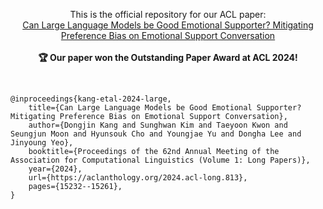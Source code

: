 <p align="center">
  This is the official repository for our ACL paper:<br><a href="https://arxiv.org/abs/2402.13211/">Can Large Language Models be Good Emotional Supporter? Mitigating Preference Bias on Emotional Support Conversation</a>
  <br><br><b>🏆 Our paper won the Outstanding Paper Award at ACL 2024!</b>
</p>
<br>

```
@inproceedings{kang-etal-2024-large,
    title={Can Large Language Models be Good Emotional Supporter? Mitigating Preference Bias on Emotional Support Conversation},
    author={Dongjin Kang and Sunghwan Kim and Taeyoon Kwon and Seungjun Moon and Hyunsouk Cho and Youngjae Yu and Dongha Lee and Jinyoung Yeo},
    booktitle={Proceedings of the 62nd Annual Meeting of the Association for Computational Linguistics (Volume 1: Long Papers)},
    year={2024},
    url={https://aclanthology.org/2024.acl-long.813},
    pages={15232--15261},
}
```
